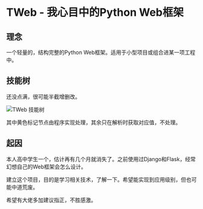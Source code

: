 # TWeb - 我心目中的Python Web框架

## 理念
一个轻量的，结构完整的Python Web框架。适用于小型项目或组合进某一项工程中。

## 技能树
还没点满，很可能半截增删改。

![TWeb 技能树](https://s2.ax1x.com/2019/03/25/Atoge0.png)

其中黄色标记节点由程序实现处理，其余只在解析时获取对应值，不处理。

## 起因
本人高中学生一个，估计再有几个月就消失了。之前使用过Django和Flask，经常幻想自己的Web框架会怎么设计。

建立这个项目，目的是学习相关技术，了解一下。希望能实现到应用级别，但也可能中道荒废。

希望有大佬多加建议指正，不胜感激。